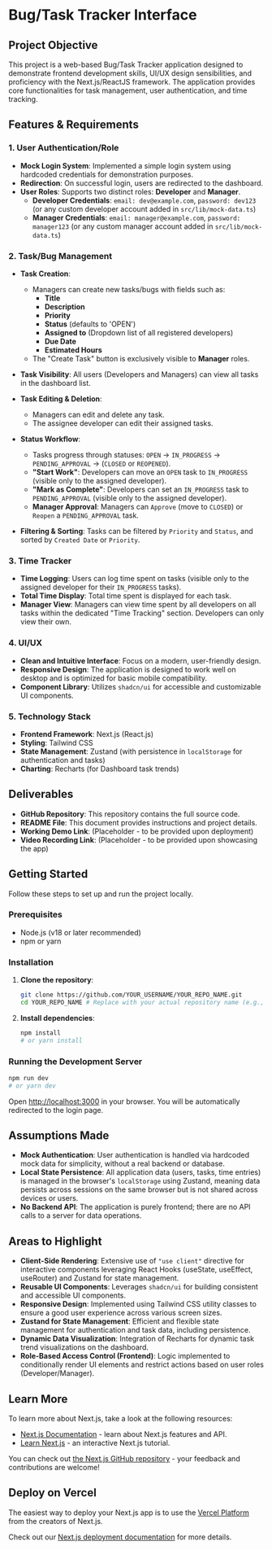# Bug/Task Tracker Interface

## Project Objective

This project is a web-based Bug/Task Tracker application designed to demonstrate frontend development skills, UI/UX design sensibilities, and proficiency with the Next.js/ReactJS framework. The application provides core functionalities for task management, user authentication, and time tracking.

## Features & Requirements

### 1. User Authentication/Role

- **Mock Login System**: Implemented a simple login system using hardcoded credentials for demonstration purposes.
- **Redirection**: On successful login, users are redirected to the dashboard.
- **User Roles**: Supports two distinct roles: **Developer** and **Manager**.
  - **Developer Credentials**: `email: dev@example.com`, `password: dev123` (or any custom developer account added in `src/lib/mock-data.ts`)
  - **Manager Credentials**: `email: manager@example.com`, `password: manager123` (or any custom manager account added in `src/lib/mock-data.ts`)

### 2. Task/Bug Management

- **Task Creation**:
  - Managers can create new tasks/bugs with fields such as:
    - **Title**
    - **Description**
    - **Priority**
    - **Status** (defaults to 'OPEN')
    - **Assigned to** (Dropdown list of all registered developers)
    - **Due Date**
    - **Estimated Hours**
  - The "Create Task" button is exclusively visible to **Manager** roles.
- **Task Visibility**: All users (Developers and Managers) can view all tasks in the dashboard list.
- **Task Editing & Deletion**:
  - Managers can edit and delete any task.
  - The assignee developer can edit their assigned tasks.
- **Status Workflow**:

  - Tasks progress through statuses: `OPEN` → `IN_PROGRESS` → `PENDING_APPROVAL` → (`CLOSED` or `REOPENED`).
  - **"Start Work"**: Developers can move an `OPEN` task to `IN_PROGRESS` (visible only to the assigned developer).
  - **"Mark as Complete"**: Developers can set an `IN_PROGRESS` task to `PENDING_APPROVAL` (visible only to the assigned developer).
  - **Manager Approval**: Managers can `Approve` (move to `CLOSED`) or `Reopen` a `PENDING_APPROVAL` task.

- **Filtering & Sorting**: Tasks can be filtered by `Priority` and `Status`, and sorted by `Created Date` or `Priority`.

### 3. Time Tracker

- **Time Logging**: Users can log time spent on tasks (visible only to the assigned developer for their `IN_PROGRESS` tasks).
- **Total Time Display**: Total time spent is displayed for each task.
- **Manager View**: Managers can view time spent by all developers on all tasks within the dedicated "Time Tracking" section. Developers can only view their own.

### 4. UI/UX

- **Clean and Intuitive Interface**: Focus on a modern, user-friendly design.
- **Responsive Design**: The application is designed to work well on desktop and is optimized for basic mobile compatibility.
- **Component Library**: Utilizes `shadcn/ui` for accessible and customizable UI components.

### 5. Technology Stack

- **Frontend Framework**: Next.js (React.js)
- **Styling**: Tailwind CSS
- **State Management**: Zustand (with persistence in `localStorage` for authentication and tasks)
- **Charting**: Recharts (for Dashboard task trends)

## Deliverables

- **GitHub Repository**: This repository contains the full source code.
- **README File**: This document provides instructions and project details.
- **Working Demo Link**: (Placeholder - to be provided upon deployment)
- **Video Recording Link**: (Placeholder - to be provided upon showcasing the app)

## Getting Started

Follow these steps to set up and run the project locally.

### Prerequisites

- Node.js (v18 or later recommended)
- npm or yarn

### Installation

1.  **Clone the repository**:
    ```bash
    git clone https://github.com/YOUR_USERNAME/YOUR_REPO_NAME.git
    cd YOUR_REPO_NAME # Replace with your actual repository name (e.g., bug-tracker)
    ```
2.  **Install dependencies**:
    ```bash
    npm install
    # or yarn install
    ```

### Running the Development Server

```bash
npm run dev
# or yarn dev
```

Open [http://localhost:3000](http://localhost:3000) in your browser. You will be automatically redirected to the login page.

## Assumptions Made

- **Mock Authentication**: User authentication is handled via hardcoded mock data for simplicity, without a real backend or database.
- **Local State Persistence**: All application data (users, tasks, time entries) is managed in the browser's `localStorage` using Zustand, meaning data persists across sessions on the same browser but is not shared across devices or users.
- **No Backend API**: The application is purely frontend; there are no API calls to a server for data operations.

## Areas to Highlight

- **Client-Side Rendering**: Extensive use of `"use client"` directive for interactive components leveraging React Hooks (useState, useEffect, useRouter) and Zustand for state management.
- **Reusable UI Components**: Leverages `shadcn/ui` for building consistent and accessible UI components.
- **Responsive Design**: Implemented using Tailwind CSS utility classes to ensure a good user experience across various screen sizes.
- **Zustand for State Management**: Efficient and flexible state management for authentication and task data, including persistence.
- **Dynamic Data Visualization**: Integration of Recharts for dynamic task trend visualizations on the dashboard.
- **Role-Based Access Control (Frontend)**: Logic implemented to conditionally render UI elements and restrict actions based on user roles (Developer/Manager).

## Learn More

To learn more about Next.js, take a look at the following resources:

- [Next.js Documentation](https://nextjs.org/docs) - learn about Next.js features and API.
- [Learn Next.js](https://nextjs.org/learn) - an interactive Next.js tutorial.

You can check out [the Next.js GitHub repository](https://github.com/vercel/next.js) - your feedback and contributions are welcome!

## Deploy on Vercel

The easiest way to deploy your Next.js app is to use the [Vercel Platform](https://vercel.com/new?utm_medium=default-template&filter=next.js&utm_source=create-next-app&utm_campaign=create-next-app-readme) from the creators of Next.js.

Check out our [Next.js deployment documentation](https://nextjs.org/docs/app/building-your-application/deploying) for more details.
